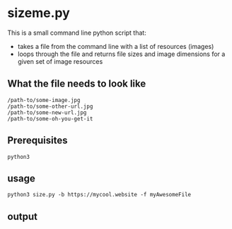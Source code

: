 # sizeme.py

This is a small command line python script that:
- takes a file from the command line with a list of resources (images)
- loops through the file and returns file sizes and image dimensions for a given set of image resources

## What the file needs to look like

```
/path-to/some-image.jpg
/path-to/some-other-url.jpg
/path-to/some-new-url.jpg
/path-to/some-oh-you-get-it
```

## Prerequisites

`python3`

## usage

`python3 size.py -b https://mycool.website -f myAwesomeFile`

## output
